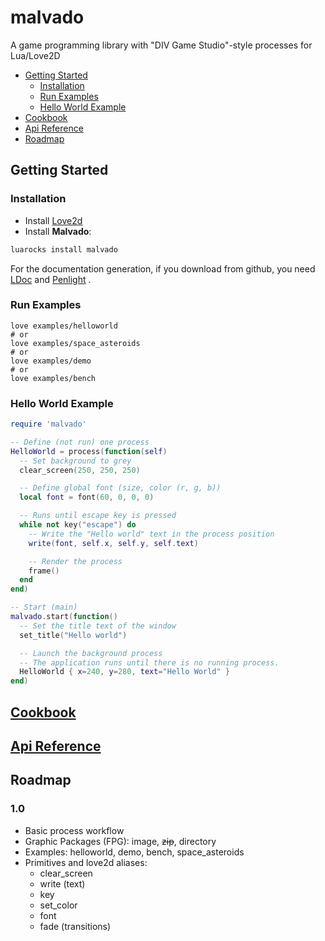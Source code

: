 # malvado
A game programming library with  "DIV Game Studio"-style processes for Lua/Love2D

- [Getting Started](#getting-started)
  - [Installation](#installation)
  - [Run Examples](#examples)
  - [Hello World Example](#hello-world-example)
- [Cookbook](#cookbook)
- [Api Reference](#api-reference)
- [Roadmap](#roadmap)

## Getting Started

### Installation
* Install [Love2d](https://love2d.org/)
* Install **Malvado**:
```bash
luarocks install malvado
```
For the documentation generation, if you download from github, you need [LDoc](https://github.com/stevedonovan/LDoc) and [Penlight](https://github.com/stevedonovan/Penlight) .

### Run Examples
```
love examples/helloworld
# or
love examples/space_asteroids
# or
love examples/demo
# or
love examples/bench
```

### Hello World Example

```lua
require 'malvado'

-- Define (not run) one process
HelloWorld = process(function(self)
  -- Set background to grey
  clear_screen(250, 250, 250)

  -- Define global font (size, color (r, g, b))
  local font = font(60, 0, 0, 0)

  -- Runs until escape key is pressed
  while not key("escape") do
    -- Write the "Hello world" text in the process position
    write(font, self.x, self.y, self.text)

    -- Render the process
    frame()
  end
end)

-- Start (main)
malvado.start(function()
  -- Set the title text of the window
  set_title("Hello world")

  -- Launch the background process
  -- The application runs until there is no running process.
  HelloWorld { x=240, y=280, text="Hello World" }
end)
```

## [Cookbook](doc/cookbook.md)

## [Api Reference](https://cdn.rawgit.com/jepemo/malvado/master/doc/index.html)

## Roadmap
### 1.0
- Basic process workflow
- Graphic Packages (FPG): image, ~~zip~~, directory
- Examples: helloworld, demo, bench, space_asteroids
- Primitives and love2d aliases:
  - clear_screen
  - write (text)
  - key
  - set_color
  - font
  - fade (transitions)
